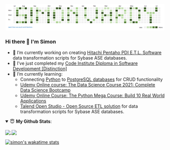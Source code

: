 ![Cover Image Missing](https://github.com/simonjvardy/simonjvardy/blob/main/assets/img/GitHub-name.png)

### Hi there 👋 I'm Simon ###


- 🔭 I’m currently working on creating [Hitachi Pentaho PDI E.T.L. Software](https://sourceforge.net/projects/pentaho/) data transformation scripts for Sybase ASE databases.
- 🔭 I’ve just completed my [Code Institute Diploma in Software Development [Distinction]](https://www.credential.net/ecff0fd5-e215-4707-80af-bffa3344362a#gs.82lrph)
- 🌱 I’m currently learning:
  - Connecting [Python](https://www.python.org/) to [PostgreSQL databases](https://www.postgresql.org/) for CRUD functionality
  - [Udemy Online course: The Data Science Course 2021: Complete Data Science Bootcamp](https://www.udemy.com/course/the-data-science-course-complete-data-science-bootcamp/)
  - [Udemy Online Course: The Python Mega Course: Build 10 Real World Applications](https://www.udemy.com/course/the-python-mega-course/)
  - [Talend Open Studio - Open Source ETL solution](https://www.talend.com/products/talend-open-studio/) for data transformation scripts for Sybase ASE databases.
<!--
- 👯 I’m looking to collaborate on ...
- 🤔 I’m looking for help with ...
- 💬 Ask me about ...
- 📫 How to reach me: ...
- 😄 Pronouns: ...
- ⚡ Fun fact: ...
-->


<details open>
 <summary> 😇 <b>My Github Stats</b>: </summary>
<br>
<a href="https://github.com/anuraghazra/github-readme-stats">
  <img align="center" src="https://github-readme-stats.vercel.app/api?username=simonjvardy&count_private=true&show_icons=true" />
</a>
<a href="https://github.com/anuraghazra/convoychat">
  <img align="center" src="https://github-readme-stats.vercel.app/api/top-langs/?username=simonjvardy&count_private=true&show_icons=true&layout=compact" />
</a>


[![simon's wakatime stats](https://github-readme-stats.vercel.app/api/wakatime?username=simonjvardy)](https://github.com/anuraghazra/github-readme-stats)
